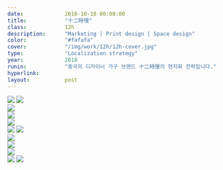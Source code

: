 ```yaml
---
date:             2018-10-10 00:00:00
title:            "十二時慢"
class:            12h
description:      "Marketing | Print design | Space design"
color:            "#fafafa"
cover:            "/img/work/12h/12h-cover.jpg"
type:             "Localization strategy"
year:             2018
runin:            "중국의 디자이너 가구 브랜드 十二時慢의 현지화 전략입니다."
hyperlink:        
layout:           post
---
```


<div class="post-content-grid">
  <div class="post-content-column column-1">
    <img class="post-content-screen desktop" src="{{ site.baseurl }}/img/work/12h/01.jpg" />
    <img class="post-content-screen desktop" src="{{ site.baseurl }}/img/work/12h/02.jpg" />
  </div>
</div>


<div class="post-content-grid">
  <div class="post-content-column column-3 offset-1">
    <img class="post-content-screen iphone lazyload" src="{{ site.baseurl }}/img/work/12h/03-L.jpg" />
  </div>
  <div class="post-content-column column-3">
    <img class="post-content-screen iphone lazyload" src="{{ site.baseurl }}/img/work/12h/03-C.png" />
  </div>
  <div class="post-content-column column-3 offset-2">
    <img class="post-content-screen iphone lazyload" src="{{ site.baseurl }}/img/work/12h/03-R.jpg" />
  </div>
</div>


<div class="post-content-grid">
  <div class="post-content-column column-1">
    <img class="post-content-screen desktop" src="{{ site.baseurl }}/img/work/12h/04.jpg" />
    <img class="post-content-screen desktop" src="{{ site.baseurl }}/img/work/12h/05.jpg" />
  </div>
</div>


<div class="post-content-grid">
  <div class="post-content-column column-2">
    <img class="post-content-screen desktop" src="{{ site.baseurl }}/img/work/12h/06-1.jpg" />
  </div>
  <div class="post-content-column column-3">
  </div>
</div>


<div class="post-content-grid">
  <div class="post-content-column column-2">
    <img class="post-content-screen desktop" src="{{ site.baseurl }}/img/work/12h/07-1.jpg" />
  </div>
  <div class="post-content-column column-3">
    <img class="post-content-screen desktop" src="{{ site.baseurl }}/img/work/12h/07-2.jpg" />
  </div>
</div>


<div class="post-content-grid">
  <div class="post-content-column column-1">
    <img class="post-content-screen desktop" src="{{ site.baseurl }}/img/work/12h/08.jpg" />
    <img class="post-content-screen desktop" src="{{ site.baseurl }}/img/work/12h/09.jpg" />
  </div>
</div>
